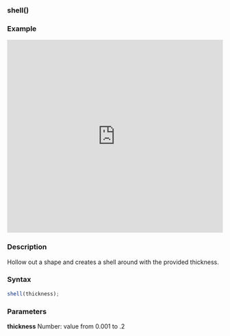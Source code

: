 ### shell()

### Example

<iframe width="100%" height="450px" src="https://shaderpark.netlify.com/sculpture/-LhBGyneI6FE-VHFvZak?example=true&embed=true" frameborder="0"></iframe>

### Description
Hollow out a shape and creates a shell around with the provided thickness.

### Syntax
```js
shell(thickness);
```

### Parameters
**thickness** Number: value from 0.001 to .2